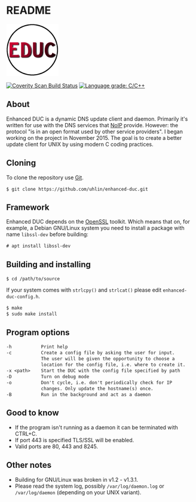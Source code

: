# README #

![EDUC globe](educ-globe-140x140.png)

[![Coverity Scan Build Status](https://scan.coverity.com/projects/18259/badge.svg)](https://scan.coverity.com/projects/enhanced-duc)
[![Language grade: C/C++](https://img.shields.io/lgtm/grade/cpp/g/uhlin/enhanced-duc.svg?logo=lgtm&logoWidth=18)](https://lgtm.com/projects/g/uhlin/enhanced-duc/context:cpp)

## About ##

Enhanced DUC is a dynamic DNS update client and daemon. Primarily it's
written for use with the DNS services that [NoIP](http://www.noip.com)
provide. However: the protocol "is in an open format used by other
service providers". I began working on the project in November
2015\. The goal is to create a better update client for UNIX by using
modern C coding practices.

## Cloning ##

To clone the repository use [Git](https://git-scm.com).

    $ git clone https://github.com/uhlin/enhanced-duc.git

## Framework ##

Enhanced DUC depends on the [OpenSSL](https://www.openssl.org)
toolkit. Which means that on, for example, a Debian GNU/Linux system
you need to install a package with name `libssl-dev` before building:

    # apt install libssl-dev

## Building and installing ##

    $ cd /path/to/source

If your system comes with `strlcpy()` and `strlcat()` please edit
`enhanced-duc-config.h`.

    $ make
    $ sudo make install

## Program options ##

    -h           Print help
    -c           Create a config file by asking the user for input.
                 The user will be given the opportunity to choose a
                 location for the config file, i.e. where to create it.
    -x <path>    Start the DUC with the config file specified by path
    -D           Turn on debug mode
    -o           Don't cycle, i.e. don't periodically check for IP
                 changes. Only update the hostname(s) once.
    -B           Run in the background and act as a daemon

## Good to know ##

* If the program isn't running as a daemon it can be terminated with CTRL+C.
* If port 443 is specified TLS/SSL will be enabled.
* Valid ports are 80, 443 and 8245.

## Other notes ##

* Building for GNU/Linux was broken in v1.2 - v1.3.1.
* Please read the system log, possibly `/var/log/daemon.log` or
  `/var/log/daemon` (depending on your UNIX variant).
